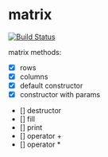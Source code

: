 # matrix

[![Build Status](https://travis-ci.org/justcppdeveloper/matrix.svg?branch=master)](https://travic-ci.org/justcppdeveloper/matrix)

matrix methods:
- [x] rows
- [x] columns
- [x] default constructor
- [x] constructor with params
- [] destructor
- [] fill
- [] print
- [] operator +
- [] operator *

